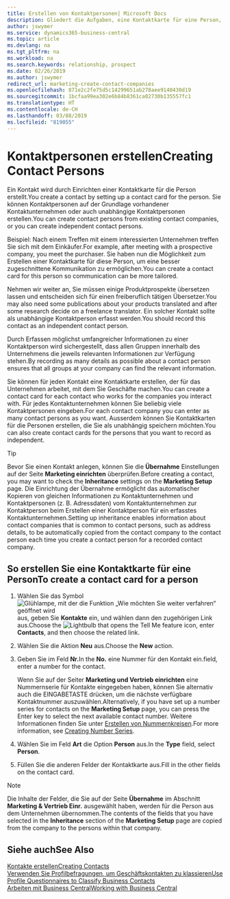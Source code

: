 ```yaml
---
title: Erstellen von Kontaktpersonen| Microsoft Docs
description: Gliedert die Aufgaben, eine Kontaktkarte für eine Person, z. B. einen Interessenten oder einen Lieferanten zu erstellen und hilft, die Beziehung zu definieren und Kommunikationen anzupassen.
author: jswymer
ms.service: dynamics365-business-central
ms.topic: article
ms.devlang: na
ms.tgt_pltfrm: na
ms.workload: na
ms.search.keywords: relationship, prospect
ms.date: 02/26/2019
ms.author: jswymer
redirect_url: marketing-create-contact-companies
ms.openlocfilehash: 871e2c2fe75d5c14299651ab278aee9140430d19
ms.sourcegitcommit: 1bcfaa99ea302e6b84b8361ca02730b135557fc1
ms.translationtype: HT
ms.contentlocale: de-CH
ms.lasthandoff: 03/08/2019
ms.locfileid: "819055"
---
```

# <a name="creating-contact-persons"></a><span data-ttu-id="2db18-103">Kontaktpersonen erstellen</span><span class="sxs-lookup"><span data-stu-id="2db18-103">Creating Contact Persons</span></span>
<span data-ttu-id="2db18-104">Ein Kontakt wird durch Einrichten einer Kontaktkarte für die Person erstellt.</span><span class="sxs-lookup"><span data-stu-id="2db18-104">You create a contact by setting up a contact card for the person.</span></span> <span data-ttu-id="2db18-105">Sie können Kontaktpersonen auf der Grundlage vorhandener Kontaktunternehmen oder auch unabhängige Kontaktpersonen erstellen.</span><span class="sxs-lookup"><span data-stu-id="2db18-105">You can create contact persons from existing contact companies, or you can create independent contact persons.</span></span>

<span data-ttu-id="2db18-106">Beispiel: Nach einem Treffen mit einem interessierten Unternehmen treffen Sie sich mit dem Einkäufer.</span><span class="sxs-lookup"><span data-stu-id="2db18-106">For example, after meeting with a prospective company, you meet the purchaser.</span></span> <span data-ttu-id="2db18-107">Sie haben nun die Möglichkeit zum Erstellen einer Kontaktkarte für diese Person, um eine besser zugeschnittene Kommunikation zu ermöglichen.</span><span class="sxs-lookup"><span data-stu-id="2db18-107">You can create a contact card for this person so communication can be more tailored.</span></span>

<span data-ttu-id="2db18-108">Nehmen wir weiter an, Sie müssen einige Produktprospekte übersetzen lassen und entscheiden sich für einen freiberuflich tätigen Übersetzer.</span><span class="sxs-lookup"><span data-stu-id="2db18-108">You may also need some publications about your products translated and after some research decide on a freelance translator.</span></span> <span data-ttu-id="2db18-109">Ein solcher Kontakt sollte als unabhängige Kontaktperson erfasst werden.</span><span class="sxs-lookup"><span data-stu-id="2db18-109">You should record this contact as an independent contact person.</span></span>

<span data-ttu-id="2db18-110">Durch Erfassen möglichst umfangreicher Informationen zu einer Kontaktperson wird sichergestellt, dass allen Gruppen innerhalb des Unternehmens die jeweils relevanten Informationen zur Verfügung stehen.</span><span class="sxs-lookup"><span data-stu-id="2db18-110">By recording as many details as possible about a contact person ensures that all groups at your company can find the relevant information.</span></span>

<span data-ttu-id="2db18-111">Sie können für jeden Kontakt eine Kontaktkarte erstellen, der für das Unternehmen arbeitet, mit dem Sie Geschäfte machen.</span><span class="sxs-lookup"><span data-stu-id="2db18-111">You can create a contact card for each contact who works for the companies you interact with.</span></span> <span data-ttu-id="2db18-112">Für jedes Kontaktunternehmen können Sie beliebig viele Kontaktpersonen eingeben.</span><span class="sxs-lookup"><span data-stu-id="2db18-112">For each contact company you can enter as many contact persons as you want.</span></span> <span data-ttu-id="2db18-113">Ausserdem können Sie Kontaktkarten für die Personen erstellen, die Sie als unabhängig speichern möchten.</span><span class="sxs-lookup"><span data-stu-id="2db18-113">You can also create contact cards for the persons that you want to record as independent.</span></span>

> [!TIP]  
>   <span data-ttu-id="2db18-114">Bevor Sie einen Kontakt anlegen, können Sie die **Übernahme** Einstellungen auf der Seite **Marketing einrichten** überprüfen.</span><span class="sxs-lookup"><span data-stu-id="2db18-114">Before creating a contact, you may want to check the **Inheritance** settings on the **Marketing Setup** page.</span></span> <span data-ttu-id="2db18-115">Die Einrichtung der Übernahme ermöglicht das automatischer Kopieren von gleichen Informationen zu Kontaktunternehmen und Kontaktpersonen (z. B. Adressdaten) vom Kontaktunternehmen zur Kontaktperson beim Erstellen einer Kontaktperson für ein erfasstes Kontaktunternehmen.</span><span class="sxs-lookup"><span data-stu-id="2db18-115">Setting up inheritance enables information about contact companies that is common to contact persons, such as address details, to be automatically copied from the contact company to the contact person each time you create a contact person for a recorded contact company.</span></span>

## <a name="to-create-a-contact-card-for-a-person"></a><span data-ttu-id="2db18-116">So erstellen Sie eine Kontaktkarte für eine Person</span><span class="sxs-lookup"><span data-stu-id="2db18-116">To create a contact card for a person</span></span>
1. <span data-ttu-id="2db18-117">Wählen Sie das Symbol ![Glühlampe, mit der die Funktion „Wie möchten Sie weiter verfahren“ geöffnet wird](media/ui-search/search_small.png "Wie möchten Sie weiter verfahren?") aus, geben Sie **Kontakte** ein, und wählen dann den zugehörigen Link aus.</span><span class="sxs-lookup"><span data-stu-id="2db18-117">Choose the ![Lightbulb that opens the Tell Me feature](media/ui-search/search_small.png "Tell me what you want to do") icon, enter **Contacts**, and then choose the related link.</span></span>
2. <span data-ttu-id="2db18-118">Wählen Sie die Aktion **Neu** aus.</span><span class="sxs-lookup"><span data-stu-id="2db18-118">Choose the **New** action.</span></span>
3. <span data-ttu-id="2db18-119">Geben Sie im Feld **Nr.**</span><span class="sxs-lookup"><span data-stu-id="2db18-119">In the **No.**</span></span> <span data-ttu-id="2db18-120">eine Nummer für den Kontakt ein.</span><span class="sxs-lookup"><span data-stu-id="2db18-120">field, enter a number for the contact.</span></span>

    <span data-ttu-id="2db18-121">Wenn Sie auf der Seiter **Marketing und Vertrieb einrichten** eine Nummernserie für Kontakte eingegeben haben, können Sie alternativ auch die EINGABETASTE drücken, um die nächste verfügbare Kontaktnummer auszuwählen.</span><span class="sxs-lookup"><span data-stu-id="2db18-121">Alternatively, if you have set up a number series for contacts on the **Marketing Setup** page, you can press the Enter key to select the next available contact number.</span></span> <span data-ttu-id="2db18-122">Weitere Informationen finden Sie unter [Erstellen von Nummernkreisen](ui-create-number-series.md).</span><span class="sxs-lookup"><span data-stu-id="2db18-122">For more information, see [Creating Number Series](ui-create-number-series.md).</span></span>
4. <span data-ttu-id="2db18-123">Wählen Sie im Feld **Art** die Option **Person** aus.</span><span class="sxs-lookup"><span data-stu-id="2db18-123">In the **Type** field, select **Person**.</span></span>
5. <span data-ttu-id="2db18-124">Füllen Sie die anderen Felder der Kontaktkarte aus.</span><span class="sxs-lookup"><span data-stu-id="2db18-124">Fill in the other fields on the contact card.</span></span>

> [!NOTE]  
>   <span data-ttu-id="2db18-125">Die Inhalte der Felder, die Sie auf der Seite **Übernahme** im Abschnitt **Marketing & Vertrieb Einr.** ausgewählt haben, werden für die Person aus dem Unternehmen übernommen.</span><span class="sxs-lookup"><span data-stu-id="2db18-125">The contents of the fields that you have selected in the **Inheritance** section of the **Marketing Setup** page are copied from the company to the persons within that company.</span></span>

## <a name="see-also"></a><span data-ttu-id="2db18-126">Siehe auch</span><span class="sxs-lookup"><span data-stu-id="2db18-126">See Also</span></span>
[<span data-ttu-id="2db18-127">Kontakte erstellen</span><span class="sxs-lookup"><span data-stu-id="2db18-127">Creating Contacts</span></span>](marketing-create-contact-companies.md)  
[<span data-ttu-id="2db18-128">Verwenden Sie Profilbefragungen, um Geschäftskontakten zu klassieren</span><span class="sxs-lookup"><span data-stu-id="2db18-128">Use Profile Questionnaires to Classify Business Contacts</span></span>](marketing-create-contact-profile-questionnaire.md)  
[<span data-ttu-id="2db18-129">Arbeiten mit  Business Central</span><span class="sxs-lookup"><span data-stu-id="2db18-129">Working with Business Central</span></span>](ui-work-product.md)
